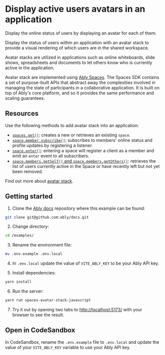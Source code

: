 # Display active users avatars in an application

Display the online status of users by displaying an avatar for each of them.

Display the status of users within an application with an avatar stack to provide a visual rendering of which users are in the shared workspace.

Avatar stacks are utilized in applications such as online whiteboards, slide shows, spreadsheets and documents to let others know who is currently active in the application.

Avatar stack are implemented using [Ably Spaces](/docs/products/spaces). The Spaces SDK contains a set of purpose-built APIs that abstract away the complexities involved in managing the state of participants in a collaborative application. It is built on top of Ably's core platform, and so it provides the same performance and scaling guarantees.

## Resources

Use the following methods to add avatar stack into an application:

- [`spaces.get()`](/docs/spaces/space#create): creates a new or retrieves an existing `space`.
- [`space.member.subscribe()`](/docs/spaces/avatar#subscribe): subscribes to members' online status and profile updates by registering a listener.
- [`space.enter()`](/docs/spaces/space#enter): entering a space will register a client as a member and emit an `enter` event to all subscribers.
- [`space.members.getSelf()` and `space.members.getOthers()`](/docs/spaces/avatar#retrieve): retrieves the list of users currently active in the Space or have recently left but not yet been removed.

Find out more about [avatar stack](/docs/spaces/avatar).

## Getting started

1. Clone the [Ably docs](https://github.com/ably/docs) repository where this example can be found:

```sh
git clone git@github.com:ably/docs.git
```

2. Change directory:

```sh
cd /examples/
```

3. Rename the environment file:

```sh
mv .env.example .env.local
```

4. In `.env.local` update the value of `VITE_ABLY_KEY` to be your Ably API key.

5. Install dependencies:

```sh
yarn install
```

6. Run the server:

```sh
yarn run spaces-avatar-stack-javascript
```

7. Try it out by opening two tabs to [http://localhost:5173/](http://localhost:5173/) with your browser to see the result.

## Open in CodeSandbox

In CodeSandbox, rename the `.env.example` file to `.env.local` and update the value of your `VITE_ABLY_KEY` variable to use your Ably API key.
